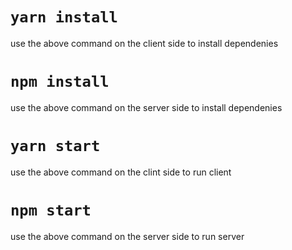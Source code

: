# `yarn install`
use the above command on the client side to install dependenies

# `npm install`
use the above command on the server side to install dependenies

# `yarn start`
use the above command on the clint side to run client

# `npm start`
use the above command on the server side to run server

